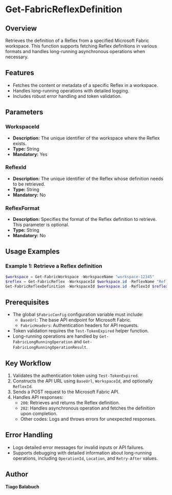 # Get-FabricReflexDefinition

## Overview

Retrieves the definition of a Reflex from a specified Microsoft Fabric workspace. This function supports fetching Reflex definitions in various formats and handles long-running asynchronous operations when necessary.

## Features

- Fetches the content or metadata of a specific Reflex in a workspace.
- Handles long-running operations with detailed logging.
- Includes robust error handling and token validation.

## Parameters

### WorkspaceId

- **Description:** The unique identifier of the workspace where the Reflex exists.
- **Type:** String
- **Mandatory:** Yes

### ReflexId

- **Description:** The unique identifier of the Reflex whose definition needs to be retrieved.
- **Type:** String
- **Mandatory:** No

### ReflexFormat

- **Description:** Specifies the format of the Reflex definition to retrieve. This parameter is optional.
- **Type:** String
- **Mandatory:** No

## Usage Examples

### Example 1: Retrieve a Reflex definition

```powershell
$workspace = Get-FabricWorkspace -WorkspaceName "workspace-12345"
$reflex = Get-FabricReflex -WorkspaceId $workspace.id -ReflexName "Reflex01"
Get-FabricReflexDefinition -WorkspaceId $workspace.id -ReflexId $reflex.id
```

## Prerequisites

- The global `$FabricConfig` configuration variable must include:
  - `BaseUrl`: The base API endpoint for Microsoft Fabric.
  - `FabricHeaders`: Authentication headers for API requests.
- Token validation requires the `Test-TokenExpired` helper function.
- Long-running operations are handled by `Get-FabricLongRunningOperation` and `Get-FabricLongRunningOperationResult`.

## Key Workflow

1. Validates the authentication token using `Test-TokenExpired`.
2. Constructs the API URL using `BaseUrl`, `WorkspaceId`, and optionally `ReflexId`.
3. Sends a POST request to the Microsoft Fabric API.
4. Handles API responses:
   - `200`: Retrieves and returns the Reflex definition.
   - `202`: Handles asynchronous operation and fetches the definition upon completion.
   - Other codes: Logs and throws errors for unexpected responses.

## Error Handling

- Logs detailed error messages for invalid inputs or API failures.
- Supports debugging with detailed information about long-running operations, including `OperationId`, `Location`, and `Retry-After` values.

## Author

**Tiago Balabuch**

